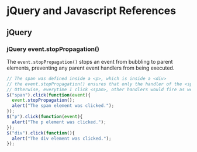 # jQuery and Javascript References

## jQuery

### jQuery event.stopPropagation()

The `event.stopPropagation()` stops an event from bubbling to parent elements, preventing any parent event handlers from being executed. 

```js
// The span was defined inside a <p>, which is inside a <div> 
// the event.stopPropagation() ensures that only the handler of the <span> is called. 
// Otherwise, everytime I click <span>, other handlers would fire as well. 
$("span").click(function(event){
  event.stopPropagation();
  alert("The span element was clicked.");
});
$("p").click(function(event){
  alert("The p element was clicked.");
});
$("div").click(function(){
  alert("The div element was clicked.");
});
```


